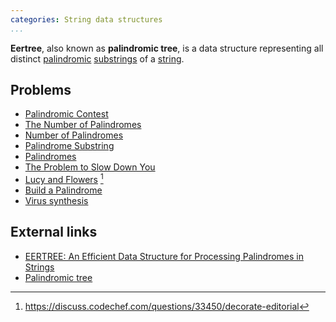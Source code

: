 ```yaml
---
categories: String data structures
...
```


**Eertree**, also known as **palindromic tree**, is a data structure representing all distinct [palindromic](Palindrome) [substrings](Substring) of a [string](String).

## Problems
* [Palindromic Contest](http://acm.timus.ru/problemset.aspx?space=276)
* [The Number of Palindromes](http://acm.hdu.edu.cn/showproblem.php?pid=3948)
* [Number of Palindromes](http://www.spoj.com/problems/NUMOFPAL/)
* [Palindrome Substring](https://open.kattis.com/problems/palindromesubstring)
* [Palindromes](http://olympiads.kz/apio2014/apio2014_problemset.pdf)
* [The Problem to Slow Down You](http://codeforces.com/gym/100548)
* [Lucy and Flowers](https://www.codechef.com/problems/DECORATE) [^1]
* [Build a Palindrome](https://www.hackerrank.com/contests/world-codesprint-5/challenges/challenging-palindromes)
* [Virus synthesis](http://codeforces.com/gym/100543)

## External links
* [EERTREE: An Efficient Data Structure for Processing Palindromes in Strings](http://arxiv.org/pdf/1506.04862v2.pdf)
* [Palindromic tree](http://adilet.org/blog/25-09-14/)


[^1]: <https://discuss.codechef.com/questions/33450/decorate-editorial>
